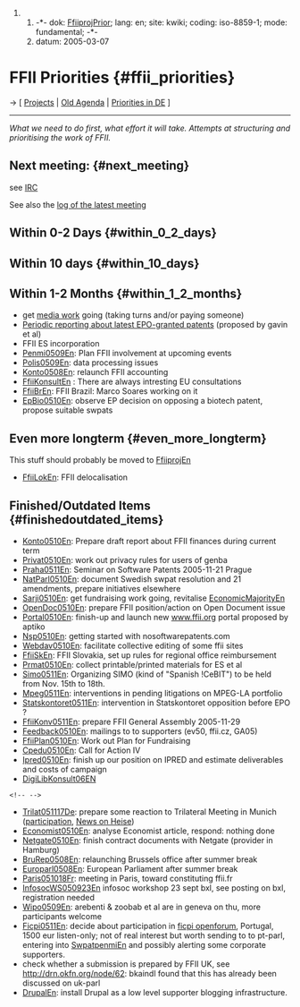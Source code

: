 1.  1.  -\*- dok: [FfiiprojPrior](FfiiprojPrior "wikilink"); lang: en;
        site: kwiki; coding: iso-8859-1; mode: fundamental; -\*-
    2.  datum: 2005-03-07

# FFII Priorities {#ffii_priorities}

-\> \[ [ Projects](FfiiprojEn "wikilink") \| [ Old
Agenda](OpenIrcMeetingDraftAgendaEn "wikilink") \| [ Priorities in
DE](FfiiprojDePriorDe "wikilink") \]

------------------------------------------------------------------------

*What we need to do first, what effort it will take. Attempts at
structuring and prioritising the work of FFII.*

## Next meeting: {#next_meeting}

see [ IRC](IrcEn "wikilink")

See also the [log of the latest
meeting](http://www.ffii.org/intern/irc/last.log "wikilink")

## Within 0-2 Days {#within_0_2_days}

## Within 10 days {#within_10_days}

## Within 1-2 Months {#within_1_2_months}

-   get [ media work](MediaEn "wikilink") going (taking turns and/or
    paying someone)
-   [ Periodic reporting about latest EPO-granted
    patents](EpoLastEn "wikilink") (proposed by gavin et al)
-   FFII ES incorporation
-   [Penmi0509En](Penmi0509En "wikilink"): Plan FFII involvement at
    upcoming events
-   [Polis0509En](Polis0509En "wikilink"): data processing issues
-   [Konto0508En](Konto0508En "wikilink"): relaunch FFII accounting
-   [FfiiKonsultEn](FfiiKonsultEn "wikilink") : There are always
    intresting EU consultations
-   [FfiiBrEn](FfiiBrEn "wikilink"): FFII Brazil: Marco Soares working
    on it
-   [EpBio0510En](EpBio0510En "wikilink"): observe EP decision on
    opposing a biotech patent, propose suitable swpats

## Even more longterm {#even_more_longterm}

This stuff should probably be moved to
[FfiiprojEn](FfiiprojEn "wikilink")

-   [FfiiLokEn](FfiiLokEn "wikilink"): FFII delocalisation

## Finished/Outdated Items {#finishedoutdated_items}

-   [Konto0510En](Konto0510En "wikilink"): Prepare draft report about
    FFII finances during current term
-   [Privat0510En](Privat0510En "wikilink"): work out privacy rules for
    users of genba
-   [Praha0511En](Praha0511En "wikilink"): Seminar on Software Patents
    2005-11-21 Prague
-   [NatParl0510En](NatParl0510En "wikilink"): document Swedish swpat
    resolution and 21 amendments, prepare initiatives elsewhere
-   [Sarji0510En](Sarji0510En "wikilink"): get fundraising work going,
    revitalise [EconomicMajorityEn](EconomicMajorityEn "wikilink")
-   [OpenDoc0510En](OpenDoc0510En "wikilink"): prepare FFII
    position/action on Open Document issue
-   [Portal0510En](Portal0510En "wikilink"): finish-up and launch new
    www.ffii.org portal proposed by aptiko
-   [Nsp0510En](Nsp0510En "wikilink"): getting started with
    nosoftwarepatents.com
-   [Webdav0510En](Webdav0510En "wikilink"): facilitate collective
    editing of some ffii sites
-   [FfiiSkEn](FfiiSkEn "wikilink"): FFII Slovakia, set up rules for
    regional office reimbursement
-   [Prmat0510En](Prmat0510En "wikilink"): collect printable/printed
    materials for ES et al
-   [Simo0511En](Simo0511En "wikilink"): Organizing SIMO (kind of
    \"Spanish !CeBIT\") to be held from Nov. 15th to 18th.
-   [Mpeg0511En](Mpeg0511En "wikilink"): interventions in pending
    litigations on MPEG-LA portfolio
-   [Statskontoret0511En](Statskontoret0511En "wikilink"): intervention
    in Statskontoret opposition before EPO ?
-   [FfiiKonv0511En](FfiiKonv0511En "wikilink"): prepare FFII General
    Assembly 2005-11-29
-   [Feedback0510En](Feedback0510En "wikilink"): mailings to to
    supporters (ev50, ffii.cz, GA05)
-   [FfiiPlan0510En](FfiiPlan0510En "wikilink"): Work out Plan for
    Fundraising
-   [Cpedu0510En](Cpedu0510En "wikilink"): Call for Action IV
-   [Ipred0510En](Ipred0510En "wikilink"): finish up our position on
    IPRED and estimate deliverables and costs of campaign
-   [DigiLibKonsult06EN](DigiLibKonsult06 "wikilink")

```{=html}
<!-- -->
```
-   [Trilat051117De](Trilat051117De "wikilink"): prepare some reaction
    to Trilateral Meeting in Munich
    ([participation](http://wiki.ffii.org/Trilat051117En "wikilink"),
    [News on
    Heise](http://www.heise.de/newsticker/meldung/66354A "wikilink"))
-   [Economist0510En](Economist0510En "wikilink"): analyse Economist
    article, respond: nothing done
-   [Netgate0510En](Netgate0510En "wikilink"): finish contract documents
    with Netgate (provider in Hamburg)
-   [BruRep0508En](BruRep0508En "wikilink"): relaunching Brussels office
    after summer break
-   [Europarl0508En](Europarl0508En "wikilink"): European Parliament
    after summer break
-   [Paris051018Fr](Paris051018Fr "wikilink"): meeting in Paris, toward
    constituting ffii.fr
-   [InfosocWS050923En](InfosocWS050923En "wikilink") infosoc workshop
    23 sept bxl, see posting on bxl, registration needed
-   [Wipo0509En](Wipo0509En "wikilink"): arebenti & zoobab et al are in
    geneva on thu, more participants welcome
-   [Ficpi0511En](Ficpi0511En "wikilink"): decide about participation in
    [ficpi openforum](http://www.ficpi.org/forum.html "wikilink"),
    Portugal, 1500 eur listen-only; not of real interest but worth
    sending to to pt-parl, entering into
    [SwpatpenmiEn](SwpatpenmiEn "wikilink") and possibly alerting some
    corporate supporters.
-   check whether a submission is prepared by FFII UK, see
    <http://drn.okfn.org/node/62>: bkaindl found that this has already
    been discussed on uk-parl
-   [DrupalEn](DrupalEn "wikilink"): install Drupal as a low level
    supporter blogging infrastructure.
